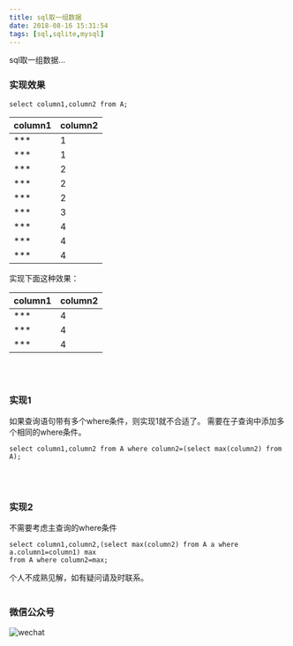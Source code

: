 ```yaml
---
title: sql取一组数据
date: 2018-08-16 15:31:54
tags: [sql,sqlite,mysql]
---
```

sql取一组数据...
<!--more-->
### 实现效果
```prettyprint
select column1,column2 from A;
```
|  column1        |  column2  |
| :--------   | :-----  |
|***|1|
|***|1|
|***|2|
|***|2|
|***|2|
|***|3|
|***|4|
|***|4|
|***|4|

实现下面这种效果：

|  column1        |  column2  |
| :--------   | :-----  |
|***|4|
|***|4|
|***|4|

<br><br>

### 实现1
如果查询语句带有多个where条件，则实现1就不合适了。
需要在子查询中添加多个相同的where条件。

```prettyprint
select column1,column2 from A where column2=(select max(column2) from A);
```

<br><br>

### 实现2
不需要考虑主查询的where条件

```prettyprint
select column1,column2,(select max(column2) from A a where a.column1=column1) max
from A where column2=max;
```


个人不成熟见解，如有疑问请及时联系。
<br><br>
### 微信公众号
![wechat](https://user-images.githubusercontent.com/21979120/43175494-eabdbb26-8ff1-11e8-8c08-5309d9f5848c.png)
